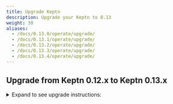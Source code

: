 ```yaml
---
title: Upgrade Keptn
description: Upgrade your Keptn to 0.13
weight: 30
aliases:
  - /docs/0.13.0/operate/upgrade/
  - /docs/0.13.1/operate/upgrade/
  - /docs/0.13.2/operate/upgrade/
  - /docs/0.13.3/operate/upgrade/
  - /docs/0.13.4/operate/upgrade/
---
```


## Upgrade from Keptn 0.12.x to Keptn 0.13.x

<details><summary>Expand to see upgrade instructions:</summary>
<p>

* **Step 1.** To download and install the Keptn CLI for version 0.13.4, you can choose between:
   * *Automatic installation of the Keptn CLI (Linux and Mac):*

      * The next command will download the 0.13.4 release from [GitHub](https://github.com/keptn/keptn/releases), unpack it, and move it to `/usr/local/bin/keptn`.
      ```console
      curl -sL https://get.keptn.sh | KEPTN_VERSION=0.13.4 bash
      ```

      * Verify that the installation has worked and that the version is correct by running:
      ```console
      keptn version
      ```

   * *Manual installation of the Keptn CLI:*

      * Download the release for your platform from the [GitHub](https://github.com/keptn/keptn/releases/tag/0.13.4)
      * Unpack the binary and move it to a directory of your choice (e.g., `/usr/local/bin/`)
      * Verify that the installation has worked and that the version is correct by running:
      ```console
      keptn version
      ```

* **Step 2.** To upgrade your Keptn installation from 0.12.x to 0.13.4, the Keptn CLI offers the command:
  
   ```console
   keptn upgrade
   ```

   * Please [verify that you are connected to the correct Kubernetes cluster](../../troubleshooting/#verify-kubernetes-context-with-keptn-installation) before executing this command.
   * If you encounter an issue of the CLI saying: `Error: your current Keptn CLI context 'cluster' does not match current Kubeconfig '` when executing the above command, please set the config *KubeContextCheck* using: 
   
   ```
   keptn set config KubeContextCheck true
   ```
   
   * If the CLI still complains about the context, please use the Helm approach to upgrade your cluster:

   ```console
   helm upgrade keptn keptn --install -n keptn --create-namespace --repo=https://charts.keptn.sh --version=0.13.4 --reuse-values --wait
   ```

* :warning: **Step 3.** If you are using the **jmeter-service** or **helm-service**, upgrade them to 0.13.4 using the following commands: 

   ```console
   helm repo update
   helm upgrade jmeter-service https://github.com/keptn/keptn/releases/download/0.13.4/jmeter-service-0.13.4.tgz -n keptn --create-namespace --wait --reuse-values
   helm upgrade helm-service https://github.com/keptn/keptn/releases/download/0.13.4/helm-service-0.13.4.tgz -n keptn --create-namespace --wait --reuse-values
   ```

</p>
</details>

